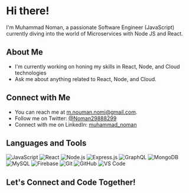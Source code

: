
# Hi there! 

I'm Muhammad Noman, a passionate Software Engineer (JavaScript) currently diving into the world of Microservices with Node JS and React. 

## About Me

-  I'm currently working on honing my skills in React, Node, and Cloud technologies 
-  Ask me about anything related to React, Node, and Cloud.

## Connect with Me

-  You can reach me at [m.nouman.nomi@gmail.com](mailto:m.nouman.nomi@gmail.com). 
-  Follow me on Twitter: [@Noman29888299](https://twitter.com/Noman29888299)
-  Connect with me on LinkedIn: [muhammad_noman](https://www.linkedin.com/in/muhammad-noman-17baa21b0/)

## Languages and Tools

![JavaScript](https://img.shields.io/badge/-JavaScript-F7DF1E?logo=javascript&logoColor=black&style=flat)
![React](https://img.shields.io/badge/-React-61DAFB?logo=react&logoColor=white&style=flat)
![Node.js](https://img.shields.io/badge/-Node.js-339933?logo=node.js&logoColor=white&style=flat)
![Express.js](https://img.shields.io/badge/-Express.js-000000?logo=express&logoColor=white&style=flat)
![GraphQL](https://img.shields.io/badge/-GraphQL-E10098?logo=graphql&logoColor=white&style=flat)
![MongoDB](https://img.shields.io/badge/-MongoDB-47A248?logo=mongodb&logoColor=white&style=flat)
![MySQL](https://img.shields.io/badge/-MySQL-4479A1?logo=mysql&logoColor=white&style=flat)
![Firebase](https://img.shields.io/badge/-Firebase-FFCA28?logo=firebase&logoColor=black&style=flat)
![Git](https://img.shields.io/badge/-Git-F05032?logo=git&logoColor=white&style=flat)
![GitHub](https://img.shields.io/badge/-GitHub-181717?logo=github&logoColor=white&style=flat)
![VS Code](https://img.shields.io/badge/-VS%20Code-007ACC?logo=visual-studio-code&logoColor=white&style=flat)

## Let's Connect and Code Together! 

<!--
**Nouman-2K1/Nouman-2K1** is a ✨ _special_ ✨ repository because its `README.md` (this file) appears on your GitHub profile.

Here are some ideas to get you started:

- 🔭 I’m currently working on ...
- 🌱 I’m currently learning ...
- 👯 I’m looking to collaborate on ...
- 🤔 I’m looking for help with ...
- 💬 Ask me about ...
- 📫 How to reach me: ...
- 😄 Pronouns: ...
- ⚡ Fun fact: ...
-->
